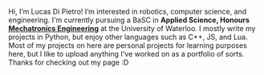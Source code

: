 Hi, I’m Lucas Di Pietro! I’m interested in robotics, computer science, and engineering.
I'm currently pursuing a BaSC in **Applied Science, Honours** [**Mechatronics Engineering**](https://uwaterloo.ca/future-students/programs/mechatronics-engineering) at the University of Waterloo.
I mostly write my projects in Python, but enjoy other languages such as C++, JS, and Lua.
Most of my projects on here are personal projects for learning purposes here, but I like to upload anything I've worked on as a portfolio of sorts.
Thanks for checking out my page :D
